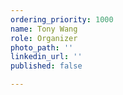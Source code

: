 ```yaml
---
ordering_priority: 1000
name: Tony Wang
role: Organizer
photo_path: ''
linkedin_url: ''
published: false

---
```

